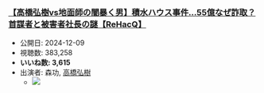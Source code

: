 ### [【高橋弘樹vs地面師の闇暴く男】積水ハウス事件…55億なぜ詐取？首謀者と被害者社長の謎【ReHacQ】](https://www.youtube.com/watch?v=QvHHKJZn7d0)
-   公開日: 2024-12-09
-   視聴数: 383,258
-   **いいね数: 3,615**
-   出演者: 森功, [高橋弘樹](/rehacq_fan/people/高橋弘樹 "wikilink")
    - [![](https://img.youtube.com/vi/QvHHKJZn7d0/hqdefault.jpg)](https://www.youtube.com/watch?v=QvHHKJZn7d0)
